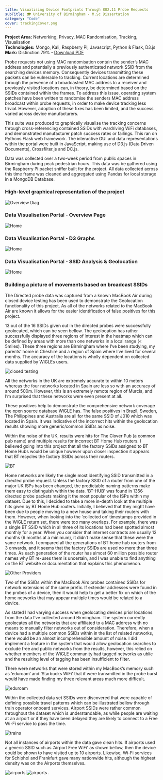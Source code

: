 ```yaml
---
title: Visualising Device Footprints Through 802.11 Probe Requests
subTitle: 🎓 University of Birmingham - M.Sc Dissertation 
category: "Code"
cover: trackingCover.png 
---
```

  


<strong>Project Area:</strong> Networking, Privacy, MAC Randomisation, Tracking, Visualisation <br>
<strong>Technologies:</strong> Mongo, Kali, Raspberry Pi, Javascript, Python & Flask, D3.js<br>
<strong>Mark:</strong> Distinction 79% - [Download PDF](https://www.attackingpixels.com/1/Robinson-1854199.pdf)

Probe requests not using MAC randomisation contain the sender’s MAC address and potentially a previously authenticated network SSID from the searching devices memory. Consequently devices transmitting these packets can be vulnerable to tracking. Current locations are determined through the presence of a broadcasted MAC address to a receiver and previously visited locations can, in theory, be determined based on the SSIDs contained within the frames. To address this issue, operating system patches have been written to randomise the senders MAC address broadcast within probe requests, in order to make device tracking less trivial. However, adoption of these fixes has been limited, and the success varied across device manufacturers.

This suite was produced to graphically visualise the tracking concerns through cross-referencing contained SSIDs with wardriving WiFi databases, and demonstrated manufacturer patch success rates or failings. This ran on Pythons Flask web framework. The interactive GUI and data representations within the portal were built in JavaScript, making use of D3.js (Data Driven Documents), Crossfilter.js and DC.js.

Data was collected over a two-week period from public spaces in Birmingham during peak pedestrian hours. This data was be gathered using the Raspberry Pi packet sniffer built for the project. All data collected across this time frame was cleaned and aggregated using Pandas for local storage in a MongoDB Database.

<h3>High-level graphical representation of the project</h3>

![Overview Diag](./overview.png)

<h3>Data Visualisation Portal - Overview Page</h3>

![Home](./Home.png)

<h3>Data Visualisation Portal - D3 Graphs</h3>

![Home](./graphs.png)

<h3>Data Visualisation Portal - SSID Analysis & Geolocation</h3>

![Home](./SSID.png)

<h3>Building a picture of movements based on broadcast SSIDs</h3>

The Directed probe data was captured from a known MacBook Air during closed device testing has been used to demonstrate the Geolocation functionality of this project. As all of the networks related to the MacBook Air are known it allows for the easier identification of false positives for this project.

13 out of the 16 SSIDs given out in the directed probes were successfully geolocated, which can be seen bellow. The geolocation has rather successfully displayed three regions of interest in the heatmap which can be defined by areas with more than one networks in a local range (< 5miles). These three regions are Birmingham where I’ve been studying, my parents’ home in Cheshire and a region of Spain where I’ve lived
for several months. The accuracy of the locations is wholly dependent on collected data supplied by WiGLEs users. 

![closed testing](./closedTesting.png)

All the networks in the UK are extremely accurate to within 10 meters whereas the four networks located in Spain are less so with an accuracy of around 500m. However, this is an extremely remote region of Murcia, and I’m surprised that these networks were even present at all. 

These positives help to demonstrate the comprehensive network coverage the open source database WiGLE has. The false positives in Brazil, Sweden, The Philippines and Australia are all for the same SSID of J010 which was located in Spain. It was indicative of the incorrect hits within the geolocation results showing more generic/common SSIDs as noise.

Within the noise of the UK, results were hits for The Clover Pub (a common pub name) and multiple results for incorrect BT Home Hub routers. I believed going into this project that all the factory SSIDs assigned to BT Home Hubs would be unique however upon closer inspection it appears that BT recycles the factory SSIDs across their routers.

![BT](./BT.jpg)

Home networks are likely the single most identifying SSID transmitted in a directed probe request. Unless the factory SSID of a router from one of the major UK ISPs has been changed, the predictable naming patterns make them easy to distinguish within the data. ‘BT-HUB’ was found in 1356 directed probe packets making it the most popular of the ISPs within my dataset. Due to this, I decided to take a more in-depth look at the multiple hits given by BT Home Hub routers. Initially, I believed that they might have been due to people moving to a new house and taking their routers with them.
However, when looking into the ‘collected on’ timestamps provided in the WiGLE return set, there were too many overlaps. For example, there was a single BT SSID which in all three of its locations had been spotted almost monthly for a year. When you consider that internet contracts are usually 12 months (9 months at a minimum), it didn’t make sense that these were the same network. I compared all the generations of BT home
hub routers from 3 onwards, and it seems that the factory SSIDs are used no more than three times. As each generation of the router has almost 60 million possible router names why BT re-uses them is uncertain, and I was unable to find anything on the BT website or documentation that explains this phenomenon.

![Other Providers](./OtherProviders.png)

Two of the SSIDs within the MacBook Airs probes contained SSIDs for network extensions of the same prefix. If extender addresses were found in the probes of a device, then it would help to get a better fix on which of the home networks that may appear multiple times would be related to a device. 

As stated I had varying success when geolocating devices prior locations from the data I’ve collected around Birmingham. The system currently geolocates all the networks that are affiliated to a MAC address with no means to manually filter networks out of consideration. Therefore, when a device had a multiple common SSIDs within in the list of related networks, there would be an almost incomprehensible amount of noise. I did
implement a feature in the system that would allow geolocation searches to exclude free and public networks from the results, however, this relied on whether members of the WiGLE community had tagged networks as ublic and the resulting level of tagging has been insufficient to filter. 

There were networks that were stored within my MacBook’s memory such as ‘eduroam’ and ‘Starbucks WiFi’ that if were transmitted in the probe burst would have made finding my three relevant areas much more difficult.

![eduroam](./eduroam.jpg)

Within the collected data set SSIDs were discovered that were capable of defining possible travel patterns which can be illustrated bellow through train operator onboard services. Airport SSIDs were rather common throughout the dataset which is
understandable, as while people are waiting at an airport or if they have been delayed they are likely to connect to a Free Wi-Fi service to pass the time.

![trains](./trains.jpg)

Not all instances of airports within the data gave clean hits. If airports used a generic SSID such as ‘Airport Free WiFi’ as shown bellow, then the device could be shown to have visited up to 10 airports. Likewise, Wi-Fi services for Schiphol and Frankfurt gave many nationwide hits, although the highest density was on the Airports themselves.

![airports](./airports.png)
![airports](./airports.jpg)
.

